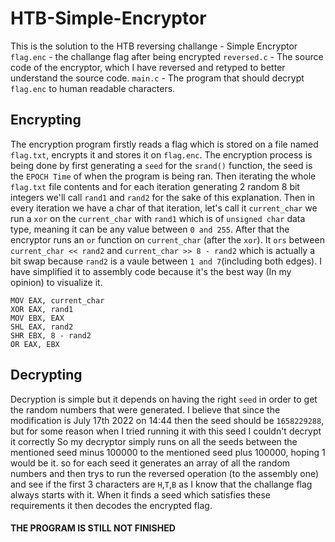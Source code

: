 # HTB-Simple-Encryptor
This is the solution to the HTB reversing challange - Simple Encryptor 
  `flag.enc` - the challange flag after being encrypted
  `reversed.c` - The source code of the encryptor, which I have reversed and retyped to better understand the source code.
  `main.c` - The program that should decrypt `flag.enc` to human readable characters.
## Encrypting
The encryption program firstly reads a flag which is stored on a file named `flag.txt`, encrypts it and stores it on `flag.enc`.
The encryption process is being done by first generating a `seed` for the `srand()` function, the seed is the `EPOCH Time` of when the program is being ran.
Then iterating the whole `flag.txt` file contents and for each iteration generating 2 random 8 bit integers we'll call `rand1` and `rand2` for the sake of this explanation.
Then in every iteration we have a char of that iteration, let's call it `current_char` we run a `xor` on the `current_char` with `rand1` which is of `unsigned char` data type, meaning it can be any value between `0 and 255`.
After that the encryptor runs an `or` function on `current_char` (after the `xor`).
It `ors` between `current_char << rand2` and `current_char >> 8 - rand2` which is actually a bit swap because `rand2` is a vaule between `1 and 7`(including both edges).
I have simplified it to assembly code because it's the best way (In my opinion) to visualize it.
```ASSEMBLY
MOV EAX, current_char
XOR EAX, rand1
MOV EBX, EAX
SHL EAX, rand2
SHR EBX, 8 - rand2
OR EAX, EBX
```

## Decrypting 
Decryption is simple but it depends on having the right `seed` in order to get the random numbers that were generated.
I believe that since the modification is July 17th 2022 on 14:44 then the seed should be `1658229288`, but for some reason when I tried running it with this seed I couldn't decrypt it correctly
So my decryptor simply runs on all the seeds between the mentioned seed minus 100000 to the mentioned seed plus 100000, hoping 1 would be it.
so for each seed it generates an array of all the random numbers and then trys to run the reversed operation (to the assembly one) and see if the first 3 characters are `H`,`T`,`B` as I know that the challange flag always starts with it.
When it finds a seed which satisfies these requirements it then decodes the encrypted flag.

#### THE PROGRAM IS STILL NOT FINISHED 
